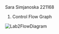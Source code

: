 Sara Simjanoska 221168

1. Control Flow Graph

![Lab2FlowDiagram](https://github.com/user-attachments/assets/65802bfd-076a-42a6-a97d-d3918f4ab4a6)
